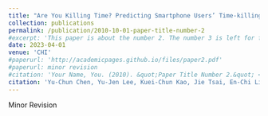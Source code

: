 ```yaml
---
title: "Are You Killing Time? Predicting Smartphone Users’ Time-killing Moments via Fusion of Smartphone Sensor Data and Screenshots"
collection: publications
permalink: /publication/2010-10-01-paper-title-number-2
#excerpt: 'This paper is about the number 2. The number 3 is left for future work.'
date: 2023-04-01
venue: 'CHI'
#paperurl: 'http://academicpages.github.io/files/paper2.pdf'
#paperurl: minor revision
#citation: 'Your Name, You. (2010). &quot;Paper Title Number 2.&quot; <i>Journal 1</i>. 1(2).'
citation: 'Yu-Chun Chen, Yu-Jen Lee, Kuei-Chun Kao, Jie Tsai, En-Chi Liang, Wei-Chen Chiu, Faye Shih, Yung-Ju Chang'
---
```


Minor Revision
